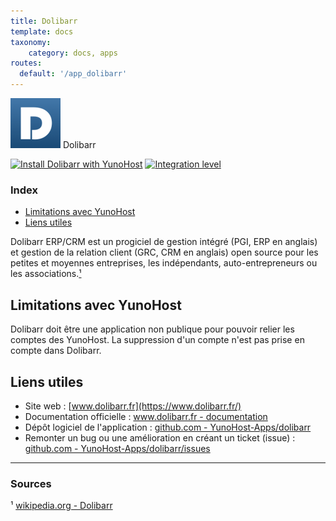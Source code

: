 ```yaml
---
title: Dolibarr
template: docs
taxonomy:
    category: docs, apps
routes:
  default: '/app_dolibarr'
---
```


<img src="/images/dolibarr_logo.png" width="80px" alt="logo de Dolibarr"> Dolibarr

[![Install Dolibarr with YunoHost](https://install-app.yunohost.org/install-with-yunohost.png)](https://install-app.yunohost.org/?app=dolibarr) [![Integration level](https://dash.yunohost.org/integration/dolibarr.svg)](https://dash.yunohost.org/appci/app/dolibarr)

### Index

- [Limitations avec YunoHost](#limitations-avec-yunohost)
- [Liens utiles](#liens-utiles)

Dolibarr ERP/CRM est un progiciel de gestion intégré (PGI, ERP en anglais) et gestion de la relation client (GRC, CRM en anglais) open source pour les petites et moyennes entreprises, les indépendants, auto-entrepreneurs ou les associations.[¹](#sources)

## Limitations avec YunoHost

Dolibarr doit être une application non publique pour pouvoir relier les comptes des YunoHost. La suppression d'un compte n'est pas prise en compte dans Dolibarr.

## Liens utiles

 + Site web : [www.dolibarr.fr](https://www.dolibarr.fr/)
 + Documentation officielle : [www.dolibarr.fr - documentation](https://www.dolibarr.fr/documentation)
 + Dépôt logiciel de l'application : [github.com - YunoHost-Apps/dolibarr](https://github.com/YunoHost-Apps/dolibarr_ynh)
 + Remonter un bug ou une amélioration en créant un ticket (issue) : [github.com - YunoHost-Apps/dolibarr/issues](https://github.com/YunoHost-Apps/dolibarr_ynh/issues)

 ------

### Sources

 ¹ [wikipedia.org - Dolibarr](https://fr.wikipedia.org/wiki/Dolibarr)
